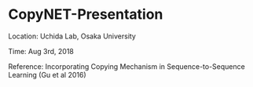 # CopyNET-Presentation

Location: Uchida Lab, Osaka University

Time: Aug 3rd, 2018

Reference: Incorporating Copying Mechanism in Sequence-to-Sequence Learning (Gu et al 2016)
